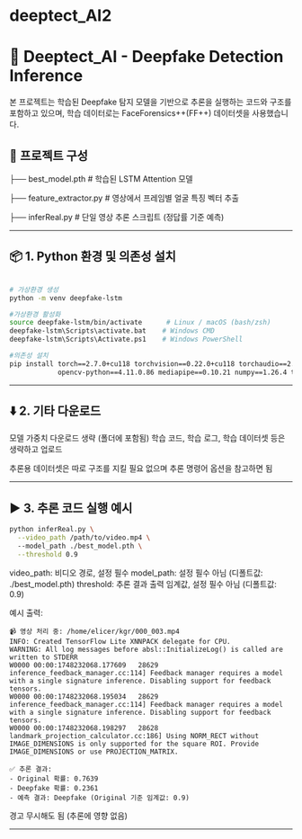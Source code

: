 # deeptect_AI2

# 🧠 Deeptect_AI - Deepfake Detection Inference

본 프로젝트는 학습된 Deepfake 탐지 모델을 기반으로 추론을 실행하는 코드와 구조를 포함하고 있으며, 학습 데이터로는 FaceForensics++(FF++) 데이터셋을 사용했습니다.

## 📁 프로젝트 구성

├── best_model.pth # 학습된 LSTM Attention 모델  


├── feature_extractor.py # 영상에서 프레임별 얼굴 특징 벡터 추출  


├── inferReal.py # 단일 영상 추론 스크립트 (정답률 기준 예측)  


---

## 📦 1. Python 환경 및 의존성 설치

```bash

# 가상환경 생성
python -m venv deepfake-lstm

#가상환경 활성화
source deepfake-lstm/bin/activate      # Linux / macOS (bash/zsh)
deepfake-lstm\Scripts\activate.bat    # Windows CMD
deepfake-lstm\Scripts\Activate.ps1    # Windows PowerShell

#의존성 설치
pip install torch==2.7.0+cu118 torchvision==0.22.0+cu118 torchaudio==2.7.0+cu118 \
            opencv-python==4.11.0.86 mediapipe==0.10.21 numpy==1.26.4 tqdm

```



---

## ⬇️ 2. 기타  다운로드

모델 가중치 다운로드 생략 (폴더에 포함됨)
학습 코드, 학습 로그, 학습 데이터셋 등은 생략하고 업로드  

추론용 데이터셋은 따로 구조를 지킬 필요 없으며 추론 명령어 옵션을 참고하면 됨 

---

## ▶️ 3. 추론 코드 실행 예시

```bash
python inferReal.py \
  --video_path /path/to/video.mp4 \ 
  --model_path ./best_model.pth \
  --threshold 0.9
```
video_path: 비디오 경로, 설정 필수 
model_path: 설정 필수 아님 (디폴트값: ./best_model.pth)
threshold: 추론 결과 출력 임계값, 설정 필수 아님 (디폴트값: 0.9) 

예시 출력:
```
📹 영상 처리 중: /home/elicer/kgr/000_003.mp4
INFO: Created TensorFlow Lite XNNPACK delegate for CPU.
WARNING: All log messages before absl::InitializeLog() is called are written to STDERR
W0000 00:00:1748232068.177609   28629 inference_feedback_manager.cc:114] Feedback manager requires a model with a single signature inference. Disabling support for feedback tensors.
W0000 00:00:1748232068.195034   28629 inference_feedback_manager.cc:114] Feedback manager requires a model with a single signature inference. Disabling support for feedback tensors.
W0000 00:00:1748232068.198297   28628 landmark_projection_calculator.cc:186] Using NORM_RECT without IMAGE_DIMENSIONS is only supported for the square ROI. Provide IMAGE_DIMENSIONS or use PROJECTION_MATRIX.

✅ 추론 결과:
- Original 확률: 0.7639
- Deepfake 확률: 0.2361
- 예측 결과: Deepfake (Original 기준 임계값: 0.9)
```
경고 무시해도 됨 (추론에 영향 없음)

---

